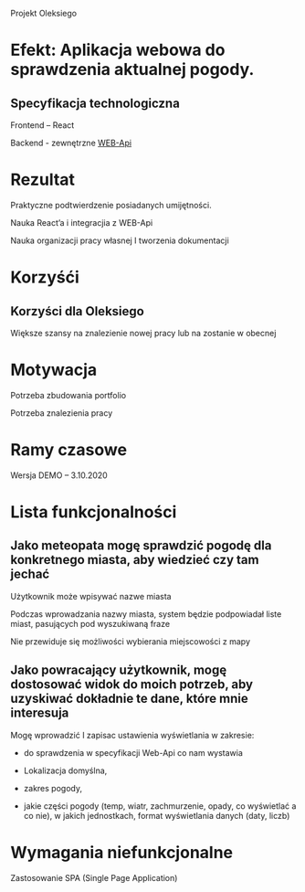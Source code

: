 Projekt Oleksiego 

# Efekt:  Aplikacja webowa do sprawdzenia aktualnej pogody.  

## Specyfikacja technologiczna  

Frontend – React 

Backend - zewnętrzne [WEB-Api](https://openweathermap.org/current) 

# Rezultat 

Praktyczne podtwierdzenie posiadanych umijętności. 

Nauka React’a i integracjia z WEB-Api   

Nauka organizacji pracy własnej I tworzenia dokumentacji 

# Korzyśći 

## Korzyści dla Oleksiego  

Większe szansy na znalezienie nowej pracy lub na zostanie w obecnej 

[//]: <> (## Korzyści dla IT-Dev )
# Motywacja 

Potrzeba zbudowania portfolio 

Potrzeba znalezienia pracy  

# Ramy czasowe  

Wersja DEMO – 3.10.2020 

 

# Lista funkcjonalności 

## Jako meteopata  mogę sprawdzić pogodę dla konkretnego miasta, aby wiedzieć czy tam jechać  

 Użytkownik może wpisywać nazwe miasta 

Podczas wprowadzania nazwy miasta, system będzie podpowiadał liste miast, pasujących pod wyszukiwaną fraze 

Nie przewiduje się możliwości wybierania miejscowości z mapy  

## Jako powracający użytkownik, mogę dostosować widok do moich potrzeb, aby uzyskiwać dokładnie te dane, które mnie interesuja 

Mogę wprowadzić I zapisac ustawienia wyświetlania w zakresie: 

- do sprawdzenia w specyfikacji Web-Api co nam wystawia 

- Lokalizacja domyślna,  

- zakres pogody,  

- jakie części pogody (temp, wiatr, zachmurzenie, opady, co wyświetlać a co nie), w jakich jednostkach, format wyświetlania danych (daty, liczb) 

 

# Wymagania niefunkcjonalne  

Zastosowanie SPA (Single Page Application)  